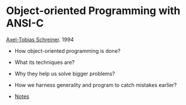 # Object-oriented Programming with ANSI-C

[Axel-Tobias Schreiner](https://www.cs.rit.edu/~ats/). 1994

- How object-oriented programming is done?
- What its techniques are?
- Why they help us solve bigger problems?
- How we harness generality and program to catch mistakes earlier?

- [Notes](notes.md)
